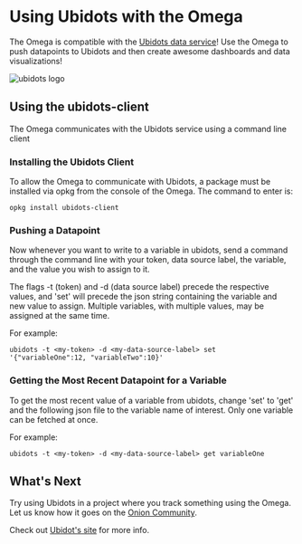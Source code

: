 # Using Ubidots with the Omega

The Omega is compatible with the [Ubidots data service](http://ubidots.com/)! Use the Omega to push datapoints to Ubidots and then create awesome dashboards and data visualizations!

![ubidots logo](http://ubidots.com/img/logocolor.png)

## Using the ubidots-client

The Omega communicates with the Ubidots service using a command line client


### Installing the Ubidots Client

To allow the Omega to communicate with Ubidots, a package must be installed via opkg from the console of the Omega. The command to enter is:

```
opkg install ubidots-client
```


### Pushing a Datapoint

Now whenever you want to write to a variable in ubidots, send a command through the command line with your token, data source label, the variable, and the value you wish to assign to it.

The flags -t (token) and -d (data source label) precede the respective values, and 'set' will precede the json string containing the variable and new value to assign. Multiple variables, with multiple values, may be assigned at the same time.

For example:

```
ubidots -t <my-token> -d <my-data-source-label> set '{"variableOne":12, "variableTwo":10}'
```


### Getting the Most Recent Datapoint for a Variable

To get the most recent value of a variable from ubidots, change 'set' to 'get' and the following json file to the variable name of interest. Only one variable can be fetched at once.

For example:

```
ubidots -t <my-token> -d <my-data-source-label> get variableOne
```


## What's Next

Try using Ubidots in a project where you track something using the Omega. Let us know how it goes on the [Onion Community](https://community.onion.io/).

Check out [Ubidot's site](http://ubidots.com/) for more info.